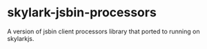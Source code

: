 # skylark-jsbin-processors
A version of jsbin client processors library that ported to running on skylarkjs.
